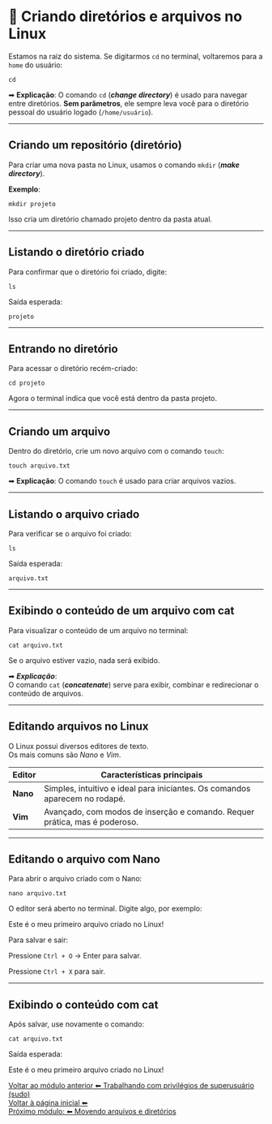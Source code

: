 # 📂 Criando diretórios e arquivos no Linux  

Estamos na raiz do sistema. Se digitarmos `cd` no terminal, voltaremos para a `home` do usuário:

`cd`


➡ **Explicação**:
O comando `cd` (**_change directory_**) é usado para navegar entre diretórios.
**Sem parâmetros**, ele sempre leva você para o diretório pessoal do usuário logado (`/home/usuário`).  

---  


## Criando um repositório (diretório)

Para criar uma nova pasta no Linux, usamos o comando `mkdir` (**_make directory_**).  

**Exemplo**:

`mkdir projeto` 

Isso cria um diretório chamado projeto dentro da pasta atual.

---  


## Listando o diretório criado  

Para confirmar que o diretório foi criado, digite:  

`ls`  

Saída esperada:  

`projeto`  

---  


## Entrando no diretório  

Para acessar o diretório recém-criado:  

`cd projeto`  

Agora o terminal indica que você está dentro da pasta projeto.  

---  


## Criando um arquivo  

Dentro do diretório, crie um novo arquivo com o comando `touch`:  

`touch arquivo.txt`  

➡ **Explicação**:
O comando `touch` é usado para criar arquivos vazios.

---  


## Listando o arquivo criado  

Para verificar se o arquivo foi criado:  

`ls`  

Saída esperada:  

`arquivo.txt`  

---  


## Exibindo o conteúdo de um arquivo com cat  

Para visualizar o conteúdo de um arquivo no terminal:  

`cat arquivo.txt`  

Se o arquivo estiver vazio, nada será exibido.

➡ ***Explicação***:  
O comando `cat` (***concatenate***) serve para exibir, combinar e redirecionar o conteúdo de arquivos.

---  


## Editando arquivos no Linux  

O Linux possui diversos editores de texto.  
Os mais comuns são *Nano* e *Vim*.  

| **Editor** | **Características principais** |  
|------------|--------------------------------|  
| **Nano** | Simples, intuitivo e ideal para iniciantes. Os comandos aparecem no rodapé. |  
| **Vim** | Avançado, com modos de inserção e comando. Requer prática, mas é poderoso. |  

---  


## Editando o arquivo com Nano  

Para abrir o arquivo criado com o Nano:

`nano arquivo.txt`  

O editor será aberto no terminal.
Digite algo, por exemplo:

Este é o meu primeiro arquivo criado no Linux!

Para salvar e sair:

Pressione `Ctrl + O` → Enter para salvar.

Pressione `Ctrl + X` para sair.

---  


## Exibindo o conteúdo com cat  

Após salvar, use novamente o comando:  

`cat arquivo.txt`  

Saída esperada:

Este é o meu primeiro arquivo criado no Linux!  


[Voltar ao módulo anterior ⬅ Trabalhando com privilégios de superusuário (sudo)](../sudo)  
[Voltar à página inicial ⬅ ](./)  
[Próximo módulo: ⬅ Movendo arquivos e diretórios](../copiando) 
